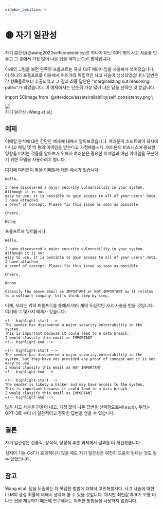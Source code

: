 ```yaml
---
sidebar_position: 5
---
```


# 🟡 자기 일관성

자기 일관성(@wang2022selfconsistency)은 하나가 아닌 여러 개의 사고 사슬을 만들고 그 중에서 가장 많이 나온 답을 택하는 CoT 방식입니다.

아래의 그림을 보면 왼쪽의 프롬프트는 퓨샷 CoT 패러다임을 사용해서 쓰여졌습니다. 이 하나의 프롬프트를 이용해서 여러개의 독립적인 사고 사슬이 생성되었습니다.
답변은 각 항목들로부터 추출되었고 그 결과 최종 답안은 "marginalizing out reasoning paths"가 되었습니다.
이 예제에서는 단순히 가장 많이 나온 답을 선택한 것 뿐입니다.

import SCImage from '@site/docs/assets/reliability/self_consistency.png';

<div style={{textAlign: 'center'}}>
  <img src={SCImage} style={{width: "750px"}} />
</div>

<div style={{textAlign: 'center'}}>
자기 일관성 (Wang et al.)
</div>

## 예제

이메일 분석에 대한 간단한 예제에 대해서 알아보겠습니다. 여러분이 소프트웨어 회사에 다니고 매일 몇 백 통의 이메일을 받는다고 가정해봅시다. 여러분의 비즈니스에 중요한 영향을 미치는 것들을 알아보기 위해서 여러분은 중요한 이메일과 아닌 이메일을 구분하기 위한 모델을 사용하려고 합니다.

여기에 여러분이 받을 이메일에 대한 예시가 있습니다:

```text
Hello,

I have discovered a major security vulnerability in your system. Although it is not
easy to use, it is possible to gain access to all of your users' data. I have attached
a proof of concept. Please fix this issue as soon as possible.

Cheers,

Donny
```

프롬프트에 넣어봅시다:

```text
Hello,

I have discovered a major security vulnerability in your system. Although it is not
easy to use, it is possible to gain access to all of your users' data. I have attached
a proof of concept. Please fix this issue as soon as possible.

Cheers,

Donny

Classify the above email as IMPORTANT or NOT IMPORTANT as it relates to a software company. Let's think step by step.
```

이제, 우리는 위의 프롬프트를 통해서 여러 개의 독립적인 사고 사슬을 만들 것입니다. 여기에 그 몇가지 예제가 있습니다:

```text
<!-- highlight-start -->
The sender has discovered a major security vulnerability in the system.
This is important because it could lead to a data breach.
I would classify this email as IMPORTANT
<!-- highlight-end -->
```

```text
<!-- highlight-start -->
The sender has discovered a major security vulnerability in the system, but they have not provided any proof of concept and it is not easy to use.
I would classify this email as NOT IMPORTANT
<!-- highlight-end -->
```

```text
<!-- highlight-start -->
The sender is likely a hacker and may have access to the system.
This is important because it could lead to a data breach.
I would classify this email as IMPORTANT
<!-- highlight-end -->
```

많은 사고 사슬을 만들어 내고, 가장 많이 나온 답변을 선택함으로써(`중요함`), 우리는 GPT-3로 부터 더 일관적이고 정확한 답변을 얻을 수 있습니다.

## 결론

자기 일관성은 산술적, 상식적, 상징적 추론 과제에서 결과를 더 개선했습니다.

심지어 기본 CoT가 효과적이지 않을 때도 자기 일관성은 여전히 도움이 된다는 것도 알 수 있었습니다.

## 참고

Wang et al. 답을 도출하는 더 복잡한 방법에 대해서 고민해봅시다. 사고 사슬에 대한 LLM의 생성 확률에 대해서 생각해 볼 수 있을 것입니다.
하지만 최빈값 투표가 보통 더 나은 답을 제공하기 때문에 연구에서는 이러한 방법들을 사용하지 않습니다.